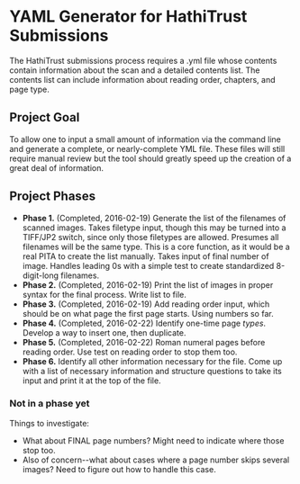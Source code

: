 # YAML Generator for HathiTrust Submissions

The HathiTrust submissions process requires a .yml file whose contents contain information about the scan and a detailed contents list. The contents list can include information about reading order, chapters, and page type.

## Project Goal

To allow one to input a small amount of information via the command line and generate a complete, or nearly-complete YML file. These files will still require manual review but the tool should greatly speed up the creation of a great deal of information.

## Project Phases

- **Phase 1.** (Completed, 2016-02-19) Generate the list of the filenames of scanned images. Takes filetype input, though this may be turned into a TIFF/JP2 switch, since only those filetypes are allowed. Presumes all filenames will be the same type. This is a core function, as it would be a real PITA to create the list manually. Takes input of final number of image. Handles leading 0s with a simple test to create standardized 8-digit-long filenames.
- **Phase 2.** (Completed, 2016-02-19) Print the list of images in proper syntax for the final process. Write list to file.
- **Phase 3.** (Completed, 2016-02-19) Add reading order input, which should be on what page the first page starts. Using numbers so far.
- **Phase 4.** (Completed, 2016-02-22) Identify one-time page *types*. Develop a way to insert one, then duplicate.
- **Phase 5.** (Completed, 2016-02-22) Roman numeral pages before reading order. Use test on reading order to stop them too.
- **Phase 6.** Identify all other information necessary for the file. Come up with a list of necessary information and structure questions to take its input and print it at the top of the file.

### Not in a phase yet

Things to investigate:

- What about FINAL page numbers? Might need to indicate where those stop too.
- Also of concern--what about cases where a page number skips several images? Need to figure out how to handle this case.
